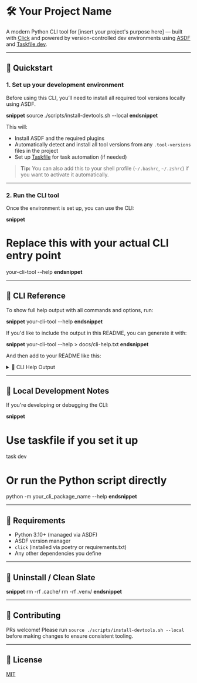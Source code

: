# 🛠️ Your Project Name

A modern Python CLI tool for [insert your project's purpose here] — built with [Click](https://click.palletsprojects.com/) and powered by version-controlled dev environments using [ASDF](https://asdf-vm.com/) and [Taskfile.dev](https://taskfile.dev/).

---

## 🚀 Quickstart

### 1. Set up your development environment

Before using this CLI, you’ll need to install all required tool versions locally using ASDF.

**snippet**
source ./scripts/install-devtools.sh --local
**endsnippet**

This will:
- Install ASDF and the required plugins
- Automatically detect and install all tool versions from any `.tool-versions` files in the project
- Set up [Taskfile](https://taskfile.dev/) for task automation (if needed)

> **Tip:** You can also add this to your shell profile (`~/.bashrc`, `~/.zshrc`) if you want to activate it automatically.

---

### 2. Run the CLI tool

Once the environment is set up, you can use the CLI:

**snippet**
# Replace this with your actual CLI entry point
your-cli-tool --help
**endsnippet**

---

## 📖 CLI Reference

To show full help output with all commands and options, run:

**snippet**
your-cli-tool --help
**endsnippet**

If you'd like to include the output in this README, you can generate it with:

**snippet**
your-cli-tool --help > docs/cli-help.txt
**endsnippet**

And then add to your README like this:

<details>
<summary>📜 CLI Help Output</summary>

**snippet**
# (Paste the contents of cli-help.txt here)
**endsnippet**

</details>

---

## 🧪 Local Development Notes

If you're developing or debugging the CLI:

**snippet**
# Use taskfile if you set it up
task dev

# Or run the Python script directly
python -m your_cli_package_name --help
**endsnippet**

---

## 🧰 Requirements

- Python 3.10+ (managed via ASDF)
- ASDF version manager
- `click` (installed via poetry or requirements.txt)
- Any other dependencies you define

---

## 🧼 Uninstall / Clean Slate

**snippet**
rm -rf .cache/
rm -rf .venv/
**endsnippet**

---

## 🤝 Contributing

PRs welcome! Please run `source ./scripts/install-devtools.sh --local` before making changes to ensure consistent tooling.

---

## 📄 License

[MIT](LICENSE)
